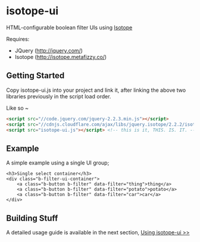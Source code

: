 # isotope-ui
HTML-configurable boolean filter UIs using [Isotope](http://isotope.metafizzy.co/)

Requires:
* JQuery (http://jquery.com/)
* Isotope (http://isotope.metafizzy.co/)

## Getting Started
Copy isotope-ui.js into your project and link it, after linking the above two libraries previously in the script load order.

Like so ~
```html
<script src="//code.jquery.com/jquery-2.2.3.min.js"></script>
<script src="//cdnjs.cloudflare.com/ajax/libs/jquery.isotope/2.2.2/isotope.pkgd.min.js"></script>
<script src="isotope-ui.js"></script> <!-- this is it, THIS. IS. IT. -->
```

## Example

A simple example using a single UI group;

```
<h3>Single select container</h3>
<div class="b-filter-ui-container">
    <a class="b-button b-filter" data-filter="thing">thing</a>
    <a class="b-button b-filter" data-filter="potato">potato</a>
    <a class="b-button b-filter" data-filter="car">car</a>
</div>
```

## Building Stuff

A detailed usage guide is available in the next section, [Using isotope-ui &gt;&gt;](ui/)